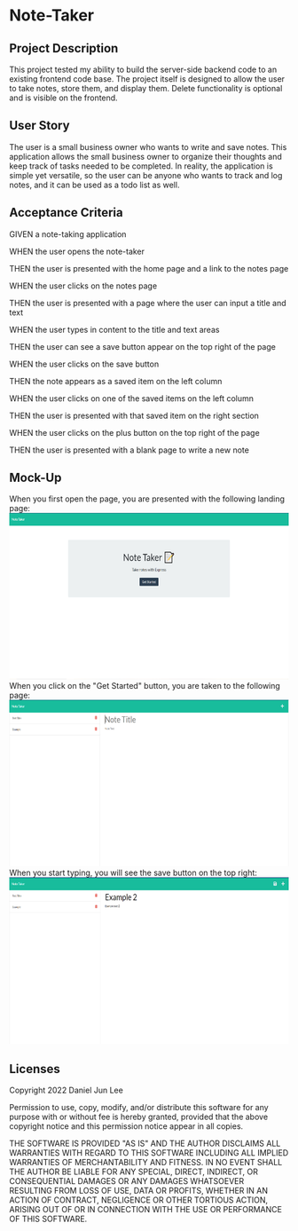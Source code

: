 # Note-Taker

## Project Description
This project tested my ability to build the server-side backend code to an existing frontend code base. The project itself is designed to allow the user to take notes, store them, and display them. Delete functionality is optional and is visible on the frontend.

## User Story
The user is a small business owner who wants to write and save notes. This application allows the small business owner to organize their thoughts and keep track of tasks needed to be completed. In reality, the application is simple yet versatile, so the user can be anyone who wants to track and log notes, and it can be used as a todo list as well.

## Acceptance Criteria
GIVEN a note-taking application

WHEN the user opens the note-taker

THEN the user is presented with the home page and a link to the notes page

WHEN the user clicks on the notes page

THEN the user is presented with a page where the user can input a title and text

WHEN the user types in content to the title and text areas

THEN the user can see a save button appear on the top right of the page

WHEN the user clicks on the save button

THEN the note appears as a saved item on the left column

WHEN the user clicks on one of the saved items on the left column

THEN the user is presented with that saved item on the right section

WHEN the user clicks on the plus button on the top right of the page

THEN the user is presented with a blank page to write a new note

## Mock-Up

When you first open the page, you are presented with the following landing page:
<br>
<img src="./public/assets/images/landing-page.png" width="600" height="300">
<br>
When you click on the "Get Started" button, you are taken to the following page:
<br>
<img src="./public/assets/images/notes-page.png" width="600" height="300">
<br>
When you start typing, you will see the save button on the top right:
<br>
<img src="./public/assets/images/notes-page-2.png" width="600" height="300">
<br>

## Licenses

Copyright 2022 Daniel Jun Lee

Permission to use, copy, modify, and/or distribute this software for any purpose with or without fee is hereby granted, provided that the above copyright notice and this permission notice appear in all copies.

THE SOFTWARE IS PROVIDED "AS IS" AND THE AUTHOR DISCLAIMS ALL WARRANTIES WITH REGARD TO THIS SOFTWARE INCLUDING ALL IMPLIED WARRANTIES OF MERCHANTABILITY AND FITNESS. IN NO EVENT SHALL THE AUTHOR BE LIABLE FOR ANY SPECIAL, DIRECT, INDIRECT, OR CONSEQUENTIAL DAMAGES OR ANY DAMAGES WHATSOEVER RESULTING FROM LOSS OF USE, DATA OR PROFITS, WHETHER IN AN ACTION OF CONTRACT, NEGLIGENCE OR OTHER TORTIOUS ACTION, ARISING OUT OF OR IN CONNECTION WITH THE USE OR PERFORMANCE OF THIS SOFTWARE.